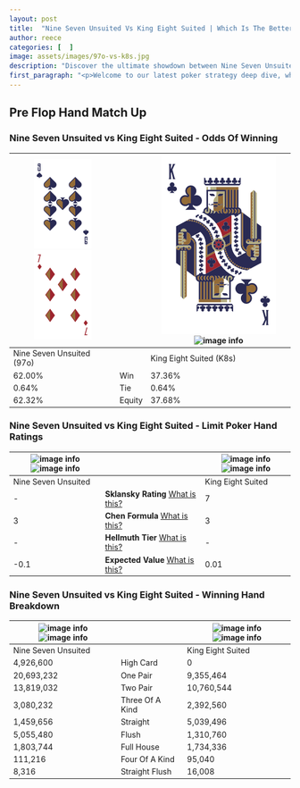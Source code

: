 ```yaml
---
layout: post
title:  "Nine Seven Unsuited Vs King Eight Suited | Which Is The Better Hand In Poker? A Complete Guide"
author: reece
categories: [  ]
image: assets/images/97o-vs-k8s.jpg
description: "Discover the ultimate showdown between Nine Seven Unsuited and King Eight Suited in poker! Uncover the odds, strategies, and scenarios where one hand triumphs over the other. Get ready to up your poker game with this thrilling analysis."
first_paragraph: "<p>Welcome to our latest poker strategy deep dive, where we're pitting two distinct hands against each other in a high-stakes showdown: Nine Seven Unsuited vs King Eight Suited.</p><p>In the dynamic world of poker, every decision counts, and knowing which hand holds the upper hand is key to your success at the table.</p><p>In this article, we'll dissect these two hands, explore the scenarios where one dominates the other, and equip you with the knowledge to make strategic choices that can tip the odds in your favor.</p><p>Get ready to unravel the intriguing dynamics of these poker hands and elevate your game to new heights.</p>"
---
```




[comment]: # (sp0)

## Pre Flop Hand Match Up

<div class="table hand-ratings" markdown="1"> 



### Nine Seven Unsuited vs King Eight Suited - Odds Of Winning


    
| ![image info](assets/images/hand1/9.png) ![image info](assets/images/hand1/7o.png) |  | ![image info](assets/images/hand2/k.png) ![image info](assets/images/hand2/8s.png) |
| -------- | -------- | -------- |
| Nine Seven Unsuited (97o) |  | King Eight Suited (K8s) |
| 62.00% | Win | 37.36% |
| 0.64% | Tie | 0.64% |
| 62.32% | Equity | 37.68% |




[comment]: # (sp1)



### Nine Seven Unsuited vs King Eight Suited - Limit Poker Hand Ratings


    
| ![image info](https://www.riverpairs.com/assets/images/hand1/9.png) ![image info](https://www.riverpairs.com/assets/images/hand1/7o.png) |  | ![image info](https://www.riverpairs.com/assets/images/hand2/k.png) ![image info](https://www.riverpairs.com/assets/images/hand2/8s.png) |
| -------- | -------- | -------- |
| Nine Seven Unsuited |  | King Eight Suited |
| - | **Sklansky Rating** [What is this?](/sklansky-rating-explained) | 7 |
| 3 | **Chen Formula** [What is this?](/chen-formula-explained) | 3 |
| - | **Hellmuth Tier** [What is this?](/Hellmuth-tier-explained) | - |
| -0.1 | **Expected Value** [What is this?](/expected-value-explained) | 0.01 |




[comment]: # (sp2)



### Nine Seven Unsuited vs King Eight Suited - Winning Hand Breakdown


    
| ![image info](https://www.riverpairs.com/assets/images/hand1/9.png) ![image info](https://www.riverpairs.com/assets/images/hand1/7o.png) |  | ![image info](https://www.riverpairs.com/assets/images/hand2/k.png) ![image info](https://www.riverpairs.com/assets/images/hand2/8s.png) |
| -------- | -------- | -------- |
| Nine Seven Unsuited |  | King Eight Suited |
| 4,926,600 | High Card | 0 |
| 20,693,232 | One Pair | 9,355,464 |
| 13,819,032 | Two Pair | 10,760,544 |
| 3,080,232 | Three Of A Kind | 2,392,560 |
| 1,459,656 | Straight | 5,039,496 |
| 5,055,480 | Flush | 1,310,760 |
| 1,803,744 | Full House | 1,734,336 |
| 111,216 | Four Of A Kind | 95,040 |
| 8,316 | Straight Flush | 16,008 |




[comment]: # (sp3)



</div>

[comment]: # (sp4)



[comment]: # (sp5)

